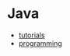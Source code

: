 # Java 
- [tutorials](src/tutorials/tutotials.md)  
- [programming](src/programming/JavaProgmming.md)








